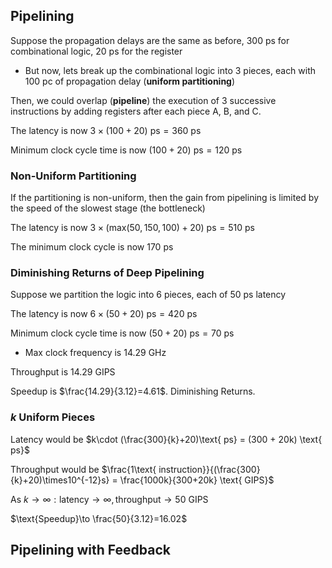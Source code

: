 ## Pipelining

Suppose the propagation delays are the same as before, 300 ps for combinational logic, 20 ps for the register
- But now, lets break up the combinational logic into 3 pieces, each with 100 pc of propagation delay (**uniform partitioning**)

Then, we could overlap (**pipeline**) the execution of 3 successive instructions by adding registers after each piece A, B, and C.

The latency is now $3\times(100+20)\text{ ps} = 360\text{ ps}$ 

Minimum clock cycle time is now $(100 + 20)\text{ ps} = 120\text{ ps}$ 

### Non-Uniform Partitioning

If the partitioning is non-uniform, then the gain from pipelining is limited by the speed of the slowest stage (the bottleneck)

The latency is now $3\times(\text{max}(50,150,100)+20)\text{ ps} = 510 \text{ ps}$ 

The minimum clock cycle is now 170 ps

### Diminishing Returns of Deep Pipelining

Suppose we partition the logic into 6 pieces, each of 50 ps latency

The latency is now $6\times(50+20)\text{ ps} = 420 \text{ ps}$

Minimum clock cycle time is now $(50 + 20) \text{ ps} = 70\text{ ps}$
- Max clock frequency is $14.29\text{ GHz}$ 

Throughput is 14.29 GIPS

Speedup is $\frac{14.29}{3.12}=4.61$. Diminishing Returns.

### $k$ Uniform Pieces

Latency would be $k\cdot (\frac{300}{k}+20)\text{ ps} = (300 + 20k) \text{ ps}$ 

Throughput would be $\frac{1\text{ instruction}}{(\frac{300}{k}+20)\times10^{-12}s} = \frac{1000k}{300+20k} \text{ GIPS}$

As $k\to\infty: \text{latency}\to\infty, \text{throughput}\to 50\text{ GIPS}$

$\text{Speedup}\to \frac{50}{3.12}=16.02$ 


## Pipelining with Feedback

